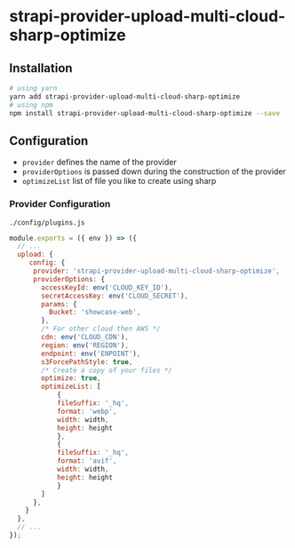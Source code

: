 # strapi-provider-upload-multi-cloud-sharp-optimize

## Installation

```bash
# using yarn
yarn add strapi-provider-upload-multi-cloud-sharp-optimize
# using npm
npm install strapi-provider-upload-multi-cloud-sharp-optimize --save
```

## Configuration

- `provider` defines the name of the provider
- `providerOptions` is passed down during the construction of the provider
- `optimizeList` list of file you like to create using sharp

### Provider Configuration

`./config/plugins.js`

```js
module.exports = ({ env }) => ({
  // ...
  upload: {
     config: {
      provider: 'strapi-provider-upload-multi-cloud-sharp-optimize',
      providerOptions: {
        accessKeyId: env('CLOUD_KEY_ID'),
        secretAccessKey: env('CLOUD_SECRET'),
        params: {
          Bucket: 'showcase-web',
        },
        /* For other cloud then AWS */
        cdn: env('CLOUD_CDN'),
        region: env('REGION'),
        endpoint: env('ENPOINT'),
        s3ForcePathStyle: true,
        /* Create a copy of your files */
        optimize: true,
        optimizeList: [
            {
            fileSuffix: '_hq',
            format: 'webp',
            width: width,
            height: height
            },
            {
            fileSuffix: '_hq',
            format: 'avif',
            width: width,
            height: height
            }
        ]
      },
    }
  },
  // ...
});
```